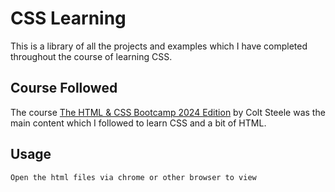 # CSS Learning

This is a library of all the projects and examples which I have completed
throughout the course of learning CSS.

## Course Followed

The course [The HTML & CSS Bootcamp 2024 Edition](https://www.udemy.com/course/html-and-css-bootcamp/learn/lecture/35813470#overview) by Colt Steele 
was the main content which I followed to learn CSS and a bit of HTML. 

## Usage

```
Open the html files via chrome or other browser to view
```
